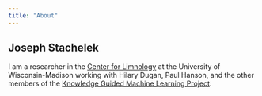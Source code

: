 ```yaml
---
title: "About"
---
```


## Joseph Stachelek

I am a researcher in the [Center for Limnology](https://limnology.wisc.edu/) at the University of Wisconsin-Madison working with Hilary Dugan, Paul Hanson, and the other members of the [Knowledge Guided Machine Learning Project](https://sites.google.com/umn.edu/kgml/home).
